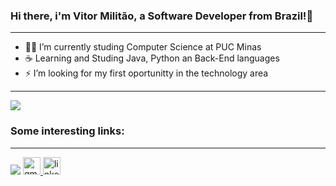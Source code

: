 ### Hi there, i'm Vitor Militão, a Software Developer from Brazil!👋
<hr>

- 👨‍💻 I’m currently studing Computer Science at PUC Minas
- ☕ Learning and Studing Java, Python an Back-End languages
- ⚡ I’m looking for my first oportunitty in the technology area


<hr>
<picture>
  <source
    srcset="https://github-readme-stats.vercel.app/api?username=militaovitor01&show_icons=true&theme=dark"
    media="(prefers-color-scheme: dark)"
  />
  <source
    srcset="https://github-readme-stats.vercel.app/api?username=militaovitor01&show_icons=true"
    media="(prefers-color-scheme: light), (prefers-color-scheme: no-preference)"
  />
  <img src="https://github-readme-stats.vercel.app/api?username=anuraghazra&show_icons=true" />

 
</picture>

### Some interesting links:
<hr>
<div> 
  <a href="https://instagram.com/militaovitor01" target="_blank"><img src="https://img.shields.io/badge/-Instagram-%23E4405F?style=for-the-badge&logo=instagram&logoColor=white" target="_blank"></a>
 <a href="mailto:vdiasmilitao@gmail.com" target="_blank">
    <img src="https://img.shields.io/static/v1?message=Gmail&logo=gmail&label=&color=D14836&logoColor=white&labelColor=&style=for-the-badge" height="28" alt="gmail logo"  />
  </a>
  <a href="https://www.linkedin.com/in/vitor-milit%C3%A3o-65b254252/" target="_blank">
    <img src="https://img.shields.io/static/v1?message=LinkedIn&logo=linkedin&label=&color=0077B5&logoColor=white&labelColor=&style=for-the-badge" height="28.5" alt="linkedin logo"  />
  </a>
  
  


